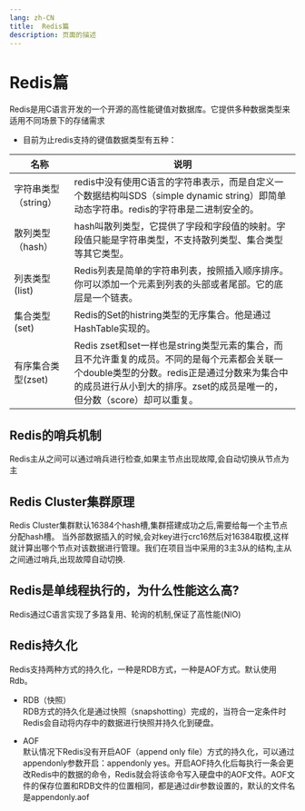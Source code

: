 ```yaml
---
lang: zh-CN    
title:  Redis篇          
description: 页面的描述   
---
```


# Redis篇

Redis是用C语言开发的一个开源的高性能键值对数据库。它提供多种数据类型来适用不同场景下的存储需求

- 目前为止redis支持的键值数据类型有五种：  

|名称|说明|
|--|--|
|字符串类型（string）|redis中没有使用C语言的字符串表示，而是自定义一个数据结构叫SDS（simple dynamic string）即简单动态字符串。redis的字符串是二进制安全的。  |
|散列类型（hash）|hash叫散列类型，它提供了字段和字段值的映射。字段值只能是字符串类型，不支持散列类型、集合类型等其它类型。 |
|列表类型(list)|Redis列表是简单的字符串列表，按照插入顺序排序。你可以添加一个元素到列表的头部或者尾部。它的底层是一个链表。|
|集合类型(set)|Redis的Set的histring类型的无序集合。他是通过HashTable实现的。|
|有序集合类型(zset)|Redis zset和set一样也是string类型元素的集合，而且不允许重复的成员。不同的是每个元素都会关联一个double类型的分数。redis正是通过分数来为集合中的成员进行从小到大的排序。zset的成员是唯一的，但分数（score）却可以重复。|


## Redis的哨兵机制

Redis主从之间可以通过哨兵进行检查,如果主节点出现故障,会自动切换从节点为主


## Redis Cluster集群原理

Redis Cluster集群默认16384个hash槽,集群搭建成功之后,需要给每一个主节点分配hash槽。
当外部数据插入的时候,会对key进行crc16然后对16384取模,这样就计算出哪个节点对该数据进行管理。我们在项目当中采用的3主3从的结构,主从之间通过哨兵,出现故障自动切换.

## Redis是单线程执行的，为什么性能这么高?

Redis通过C语言实现了多路复用、轮询的机制,保证了高性能(NIO)

## Redis持久化

Redis支持两种方式的持久化，一种是RDB方式，一种是AOF方式。默认使用Rdb。 

- RDB（快照）  
RDB方式的持久化是通过快照（snapshotting）完成的，当符合一定条件时Redis会自动将内存中的数据进行快照并持久化到硬盘。  

- AOF  
默认情况下Redis没有开启AOF（append only file）方式的持久化，可以通过appendonly参数开启：appendonly yes。开启AOF持久化后每执行一条会更改Redis中的数据的命令，Redis就会将该命令写入硬盘中的AOF文件。AOF文件的保存位置和RDB文件的位置相同，都是通过dir参数设置的，默认的文件名是appendonly.aof 

 